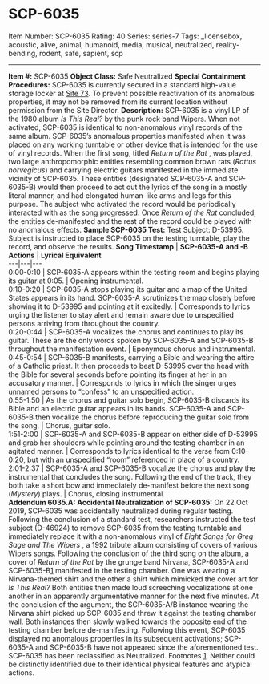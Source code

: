 # SCP-6035
Item Number: SCP-6035
Rating: 40
Series: series-7
Tags: _licensebox, acoustic, alive, animal, humanoid, media, musical, neutralized, reality-bending, rodent, safe, sapient, scp

---

**Item #:** SCP-6035
**Object Class:** Safe Neutralized
**Special Containment Procedures:** SCP-6035 is currently secured in a standard high-value storage locker at [Site 73](https://scp-wiki.wikidot.com/secure-facilities-locations). To prevent possible reactivation of its anomalous properties, it may not be removed from its current location without permission from the Site Director.
**Description:** SCP-6035 is a vinyl LP of the 1980 album _Is This Real?_ by the punk rock band Wipers. When not activated, SCP-6035 is identical to non-anomalous vinyl records of the same album.
SCP-6035’s anomalous properties manifested when it was placed on any working turntable or other device that is intended for the use of vinyl records. When the first song, titled _Return of the Rat_ , was played, two large anthropomorphic entities resembling common brown rats (_Rattus norvegicus_) and carrying electric guitars manifested in the immediate vicinity of SCP-6035. These entities (designated SCP-6035-A and SCP-6035-B) would then proceed to act out the lyrics of the song in a mostly literal manner, and had elongated human-like arms and legs for this purpose. The subject who activated the record would be periodically interacted with as the song progressed.
Once _Return of the Rat_ concluded, the entities de-manifested and the rest of the record could be played with no anomalous effects.
**Sample SCP-6035 Test:**
Test Subject: D-53995. Subject is instructed to place SCP-6035 on the testing turntable, play the record, and observe the results.
**Song Timestamp** | **SCP-6035-A and -B Actions** | **Lyrical Equivalent**  
---|---|---  
0:00-0:10 | SCP-6035-A appears within the testing room and begins playing its guitar at 0:05. | Opening instrumental.  
0:10-0:20 | SCP-6035-A stops playing its guitar and a map of the United States appears in its hand. SCP-6035-A scrutinizes the map closely before showing it to D-53995 and pointing at it excitedly. | Corresponds to lyrics urging the listener to stay alert and remain aware due to unspecified persons arriving from throughout the country.  
0:20-0:44 | SCP-6035-A vocalizes the chorus and continues to play its guitar. These are the only words spoken by SCP-6035-A and SCP-6035-B throughout the manifestation event. | Eponymous chorus and instrumental.  
0:45-0:54 | SCP-6035-B manifests, carrying a Bible and wearing the attire of a Catholic priest. It then proceeds to beat D-53995 over the head with the Bible for several seconds before pointing its finger at her in an accusatory manner. | Corresponds to lyrics in which the singer urges unnamed persons to “confess” to an unspecified action.  
0:55-1:50 | As the chorus and guitar solo begin, SCP-6035-B discards its Bible and an electric guitar appears in its hands. SCP-6035-A and SCP-6035-B then vocalize the chorus before reproducing the guitar solo from the song. | Chorus, guitar solo.  
1:51-2:00 | SCP-6035-A and SCP-6035-B appear on either side of D-53995 and grab her shoulders while pointing around the testing chamber in an agitated manner. | Corresponds to lyrics identical to the verse from 0:10-0:20, but with an unspecified “room” referenced in place of a country.  
2:01-2:37 | SCP-6035-A and SCP-6035-B vocalize the chorus and play the instrumental that concludes the song. Following the end of the track, they both take a short bow and immediately de-manifest before the next song (_Mystery_) plays. | Chorus, closing instrumental.  
**Addendum 6035.A: Accidental Neutralization of SCP-6035:** On 22 Oct 2019, SCP-6035 was accidentally neutralized during regular testing.
Following the conclusion of a standard test, researchers instructed the test subject (D-46924) to remove SCP-6035 from the testing turntable and immediately replace it with a non-anomalous vinyl of _Eight Songs for Greg Sage and The Wipers_ , a 1992 tribute album consisting of covers of various Wipers songs. Following the conclusion of the third song on the album, a cover of _Return of the Rat_ by the grunge band Nirvana, SCP-6035-A and SCP-6035-B[1](javascript:;) manifested in the testing chamber. One was wearing a Nirvana-themed shirt and the other a shirt which mimicked the cover art for _Is This Real?_ Both entities then made loud screeching vocalizations at one another in an apparently argumentative manner for the next five minutes.
At the conclusion of the argument, the SCP-6035-A/B instance wearing the Nirvana shirt picked up SCP-6035 and threw it against the testing chamber wall. Both instances then slowly walked towards the opposite end of the testing chamber before de-manifesting. Following this event, SCP-6035 displayed no anomalous properties in its subsequent activations; SCP-6035-A and SCP-6035-B have not appeared since the aforementioned test. SCP-6035 has been reclassified as Neutralized.
Footnotes
[1](javascript:;). Neither could be distinctly identified due to their identical physical features and atypical actions.